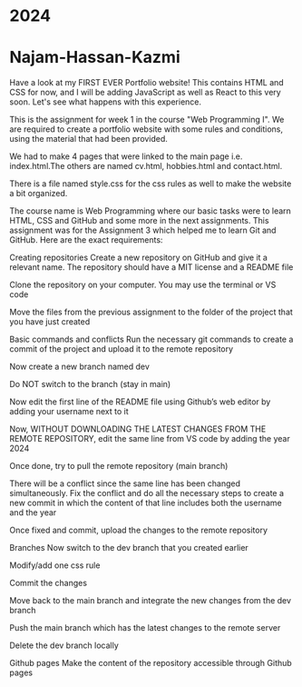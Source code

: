 # 2024
# Najam-Hassan-Kazmi
Have a look at my FIRST EVER Portfolio website! This contains HTML and CSS for now, and I will be adding JavaScript as well as React to this very soon. Let's see what happens with this experience.

This is the assignment for week 1 in the course "Web Programming I". We are required to create a portfolio website with some rules and conditions, using the material that had been provided.

We had to make 4 pages that were linked to the main page i.e. index.html.The others are named cv.html, hobbies.html and contact.html.

There is a file named style.css for the css rules as well to make the website a bit organized.

The course name is Web Programming where our basic tasks were to learn HTML, CSS and GitHub and some more in the next assignments. This assignment was for the Assignment 3 which helped me to learn Git and GitHub. Here are the exact requirements:

Creating repositories
Create a new repository on GitHub and give it a relevant name. The repository should have a MIT license and a README file

Clone the repository on your computer. You may use the terminal or VS code

Move the files from the previous assignment to the folder of the project that you have just created

Basic commands and conflicts
Run the necessary git commands to create a commit of the project and upload it to the remote repository

Now create a new branch named dev

Do NOT switch to the branch (stay in main)

Now edit the first line of the README file using Github’s web editor by adding your username next to it

Now, WITHOUT DOWNLOADING THE LATEST CHANGES FROM THE REMOTE REPOSITORY, edit the same line from VS code by adding the year 2024

Once done, try to pull the remote repository (main branch)

There will be a conflict since the same line has been changed simultaneously. Fix the conflict and do all the necessary steps to create a new commit in which the content of that line includes both the username and the year

Once fixed and commit, upload the changes to the remote repository

Branches
Now switch to the dev branch that you created earlier

Modify/add one css rule

Commit the changes 

Move back to the main branch and integrate the new changes from the dev branch

Push the main branch which has the latest changes to the remote server

Delete the dev branch locally

Github pages
Make the content of the repository accessible through Github pages
